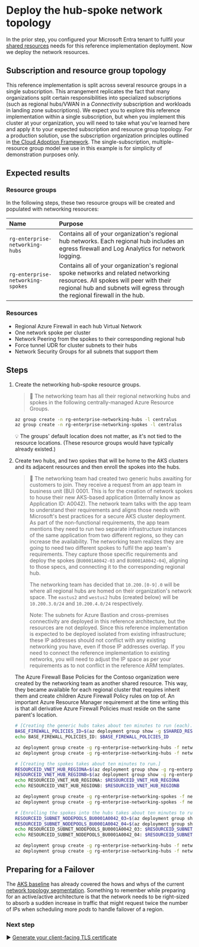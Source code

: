 # Deploy the hub-spoke network topology

In the prior step, you configured your Microsoft Entra tenant to fullfil your [shared resources](./03-cluster-prerequisites.md) needs for this reference implementation deployment. Now we deploy the network resources.

## Subscription and resource group topology

This reference implementation is split across several resource groups in a single subscription. This arrangement replicates the fact that many organizations split certain responsibilities into specialized subscriptions (such as regional hubs/VWAN in a *Connectivity* subscription and workloads in landing zone subscriptions). We expect you to explore this reference implementation within a single subscription, but when you implement this cluster at your organization, you will need to take what you've learned here and apply it to your expected subscription and resource group topology. For a production solution, use the subscription organization principles outlined in [the Cloud Adoption Framework](https://learn.microsoft.com/azure/cloud-adoption-framework/ready/landing-zone/design-area/resource-org-subscriptions). The single-subscription, multiple-resource group model we use in this example is for simplicity of demonstration purposes only.

## Expected results

### Resource groups

In the following steps, these two resource groups will be created and populated with networking resources:

| Name | Purpose |
|:- |:- |
| `rg-enterprise-networking-hubs` | Contains all of your organization's regional hub networks. Each regional hub includes an egress firewall and Log Analytics for network logging. |
| `rg-enterprise-networking-spokes` | Contains all of your organization's regional spoke networks and related networking resources. All spokes will peer with their regional hub and subnets will egress through the regional firewall in the hub. |

<!-- TODO up to here -->
### Resources

- Regional Azure Firewall in each hub Virtual Network
- One network spoke per cluster
- Network Peering from the spokes to their corresponding regional hub
- Force tunnel UDR for cluster subnets to their hubs
- Network Security Groups for all subnets that support them

## Steps

1. Create the networking hub-spoke resource groups.

   > :book: The networking team has all their regional networking hubs and spokes in the following centrally-managed Azure Resource Groups.

   ```bash
   az group create -n rg-enterprise-networking-hubs -l centralus
   az group create -n rg-enterprise-networking-spokes -l centralus
   ```

   :bulb: The groups' default location does not matter, as it's not tied to the resource locations. (These resource groups would have typically already existed.)

1. Create two hubs, and two spokes that will be home to the AKS clusters and its adjacent resources and then enroll the spokes into the hubs.

   > :book: The networking team had created two generic hubs awaiting for customers to join. They receive a request from an app team in business unit (BU) 0001. This is for the creation of network spokes to house their new AKS-based application (Internally know as Application ID: A0042). The network team talks with the app team to understand their requirements and aligns those needs with Microsoft's best practices for a secure AKS cluster deployment. As part of the non-functional requirements, the app team mentions they need to run two separate infrastructure instances of the same application from two different regions, so they can increase the availability. The networking team realizes they are going to need two different spokes to fulfil the app team's requirements. They capture those specific requirements and deploy the spokes (`BU0001A0042-03` and `BU0001A0042-04`), aligning to those specs, and connecting it to the corresponding regional hub.
   >
   > The networking team has decided that `10.200.[0-9].0` will be where all regional hubs are homed on their organization's network space. The `eastus2` and `westus2` hubs (created below) will be `10.200.3.0/24` and `10.200.4.0/24` respectively.
   >
   > Note: The subnets for Azure Bastion and cross-premises connectivity are deployed in this reference architecture, but the resources are not deployed. Since this reference implementation is expected to be deployed isolated from existing infrastructure; these IP addresses should not conflict with any existing networking you have, even if those IP addresses overlap. If you need to connect the reference implementation to existing networks, you will need to adjust the IP space as per your requirements as to not conflict in the reference ARM templates.

   The Azure Firewall Base Policies for the Contoso organization were created by the networking team as another shared resource. This way, they became available for each regional cluster that requires inherit them and create children Azure Firewall Policy rules on top of. An important Azure Resource Manager requirement at the time writing this is that all derivative Azure Firewall Policies must reside on the same parent's location.

   ```bash
   # [Creating the generic hubs takes about ten minutes to run (each).]
   BASE_FIREWALL_POLICIES_ID=$(az deployment group show -g $SHARED_RESOURCE_GROUP_NAME_AKS_MRB -n shared-svcs-stamp --query properties.outputs.baseFirewallPoliciesId.value -o tsv)
   echo BASE_FIREWALL_POLICIES_ID: $BASE_FIREWALL_POLICIES_ID

   az deployment group create -g rg-enterprise-networking-hubs -f networking/hub-region.v1.bicep -n hub-regionA -p baseFirewallPoliciesId=$BASE_FIREWALL_POLICIES_ID firewallPolicyLocation=eastus2 @networking/hub-region.parameters.eastus2.json
   az deployment group create -g rg-enterprise-networking-hubs -f networking/hub-region.v1.bicep -n hub-regionB -p baseFirewallPoliciesId=$BASE_FIREWALL_POLICIES_ID firewallPolicyLocation=eastus2 @networking/hub-region.parameters.centralus.json

   # [Creating the spokes takes about ten minutes to run.]
   RESOURCEID_VNET_HUB_REGIONA=$(az deployment group show -g rg-enterprise-networking-hubs -n hub-regionA --query properties.outputs.hubVnetId.value -o tsv)
   RESOURCEID_VNET_HUB_REGIONB=$(az deployment group show -g rg-enterprise-networking-hubs -n hub-regionB --query properties.outputs.hubVnetId.value -o tsv)
   echo RESOURCEID_VNET_HUB_REGIONA: $RESOURCEID_VNET_HUB_REGIONA
   echo RESOURCEID_VNET_HUB_REGIONB: $RESOURCEID_VNET_HUB_REGIONB

   az deployment group create -g rg-enterprise-networking-spokes -f networking/spoke-BU0001A0042.bicep -n spoke-BU0001A0042-03 -p hubVnetResourceId="${RESOURCEID_VNET_HUB_REGIONA}" @networking/spoke-BU0001A0042.parameters.eastus2.json
   az deployment group create -g rg-enterprise-networking-spokes -f networking/spoke-BU0001A0042.bicep -n spoke-BU0001A0042-04 -p hubVnetResourceId="${RESOURCEID_VNET_HUB_REGIONB}" @networking/spoke-BU0001A0042.parameters.centralus.json

   # [Enrolling the spokes into the hubs takes about ten minutes to run (each).]
   RESOURCEID_SUBNET_NODEPOOLS_BU0001A0042_03=$(az deployment group show -g rg-enterprise-networking-spokes -n spoke-BU0001A0042-03 --query properties.outputs.nodepoolSubnetResourceIds.value -o tsv)
   RESOURCEID_SUBNET_NODEPOOLS_BU0001A0042_04=$(az deployment group show -g rg-enterprise-networking-spokes -n spoke-BU0001A0042-04 --query properties.outputs.nodepoolSubnetResourceIds.value -o tsv)
   echo RESOURCEID_SUBNET_NODEPOOLS_BU0001A0042_03: $RESOURCEID_SUBNET_NODEPOOLS_BU0001A0042_03
   echo RESOURCEID_SUBNET_NODEPOOLS_BU0001A0042_04: $RESOURCEID_SUBNET_NODEPOOLS_BU0001A0042_04

   az deployment group create -g rg-enterprise-networking-hubs -f networking/hub-region.v1.1.bicep -n hub-regionA -p nodepoolSubnetResourceIds="['${RESOURCEID_SUBNET_NODEPOOLS_BU0001A0042_03}']" baseFirewallPoliciesId=$BASE_FIREWALL_POLICIES_ID firewallPolicyLocation=eastus2 @networking/hub-region.parameters.eastus2.json
   az deployment group create -g rg-enterprise-networking-hubs -f networking/hub-region.v1.1.bicep -n hub-regionB -p nodepoolSubnetResourceIds="['${RESOURCEID_SUBNET_NODEPOOLS_BU0001A0042_04}']" baseFirewallPoliciesId=$BASE_FIREWALL_POLICIES_ID firewallPolicyLocation=eastus2 @networking/hub-region.parameters.centralus.json
   ```

## Preparing for a Failover

The [AKS baseline](https://github.com/mspnp/aks-baseline) has already covered the hows and whys of the current [network topology segmentation](https://github.com/mspnp/aks-baseline/blob/main/networking/topology.md). Something to remember while preparing for an active/active architecture is that the network needs to be right-sized to absorb a sudden increase in traffic that might request twice the number of IPs when scheduling more *pods* to handle failover of a region.

### Next step

:arrow_forward: [Generate your client-facing TLS certificate](./05-ca-certificates.md)
